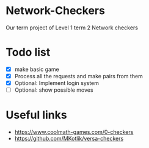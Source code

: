 # Network-Checkers
Our term project of Level 1 term 2 Network checkers

# Todo list
- [X] make basic game
- [X] Process all the requests and make pairs from them
- [X] Optional: Implement login system
- [ ] Optional: show possible moves

# Useful links
- https://www.coolmath-games.com/0-checkers
- https://github.com/MKotlik/versa-checkers